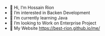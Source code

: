 - 👋 Hi, I’m Hossain Rion
- 👀 I’m interested in Backen Development
- 🌱 I’m currently learning Java
- 💞️ I’m looking to Work on Enterprise Project
- 🔗 My Website https://best-rion.github.io/me/

<!---
best-rion/best-rion is a ✨ special ✨ repository because its `README.md` (this file) appears on your GitHub profile.
You can click the Preview link to take a look at your changes.
--->
